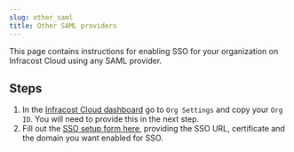 ```yaml
---
slug: other_saml
title: Other SAML providers
---
```


This page contains instructions for enabling SSO for your organization on Infracost Cloud using any SAML provider.

## Steps

1. In the [Infracost Cloud dashboard](https://dashboard.infracost.io) go to `Org Settings` and copy your `Org ID`. You will need to provide this in the next step.
2. Fill out the [SSO setup form here](https://forms.gle/W9Hjm8xBgqQEtnwd7), providing the SSO URL, certificate and the domain you want enabled for SSO.
